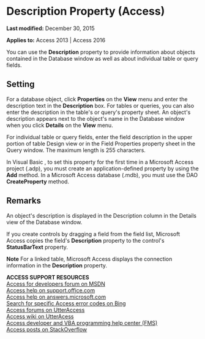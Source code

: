 
# Description Property (Access)

 **Last modified:** December 30, 2015

**Applies to:** Access 2013 | Access 2016

You can use the  **Description** property to provide information about objects contained in the Database window as well as about individual table or query fields.


## Setting

For a database object, click  **Properties** on the **View** menu and enter the description text in the **Description** box. For tables or queries, you can also enter the description in the table's or query's property sheet. An object's description appears next to the object's name in the Database window when you click **Details** on the **View** menu.

For individual table or query fields, enter the field description in the upper portion of table Design view or in the Field Properties property sheet in the Query window. The maximum length is 255 characters.

In Visual Basic , to set this property for the first time in a Microsoft Access project (.adp), you must create an application-defined property by using the  **Add** method. In a Microsoft Access database (.mdb), you must use the DAO **CreateProperty** method.


## Remarks

An object's description is displayed in the Description column in the Details view of the Database window.

If you create controls by dragging a field from the field list, Microsoft Access copies the field's  **Description** property to the control's **StatusBarText** property.


 **Note**  For a linked table, Microsoft Access displays the connection information in the  **Description** property.

 **ACCESS SUPPORT RESOURCES**<br>
[Access for developers forum on MSDN](https://social.msdn.microsoft.com/Forums/office/en-US/home?forum=accessdev)<br>
[Access help on support.office.com](https://support.office.com/search/results?query=Access)<br>
[Access help on answers.microsoft.com](http://answers.microsoft.com/en-us/office/forum/access?page=1&;tab=question&;status=all&;auth=1)<br>
[Search for specific Access error codes on Bing](http://www.bing.com/)<br>
[Access forums on UtterAccess](http://www.utteraccess.com/forum/index.php?act=idx)<br>
[Access wiki on UtterAcess](http://www.utteraccess.com/forum/index.php?act=idx)<br>
[Access developer and VBA programming help center (FMS)](http://www.fmsinc.com/MicrosoftAccess/developer/)<br>
[Access posts on StackOverflow](http://stackoverflow.com/questions/tagged/ms-access)
